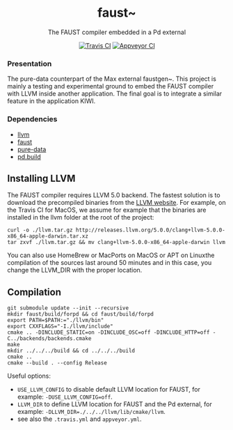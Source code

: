 
<p align="center">
  <h1 align="center">
    faust~
  </h1>
  <p align="center">
    The FAUST compiler embedded in a Pd external
  </p>
  <p align="center">
    <a href="https://travis-ci.org/pierreguillot/faust-pd"><img src="https://img.shields.io/travis/pierreguillot/faust-pd.svg?label=travis" alt="Travis CI"></a>
    <a href="https://ci.appveyor.com/project/pierreguillot/faust-pd/history"><img src="https://img.shields.io/appveyor/ci/pierreguillot/faust-pd.svg?label=appveyor" alt="Appveyor CI"></a>
  </p>
</p>

### Presentation

The pure-data counterpart of the Max external faustgen~. This project is mainly a testing and experimental ground to embed the FAUST compiler with LLVM inside another application. The final goal is to integrate a similar feature in the application KIWI.

### Dependencies

- [llvm](http://llvm.org)
- [faust](https://github.com/grame-cncm/faust.git)
- [pure-data](https://github.com/pure-data/pure-data.git)
- [pd.build](https://github.com/pierreguillot/pd.build.git)

## Installing LLVM

The FAUST compiler requires LLVM 5.0 backend. The fastest solution is to download the precompiled binaries from the [LLVM website](http://releases.llvm.org). For example, on the Travis CI for MacOS, we assume for example that the binaries are installed in the llvm folder at the root of the project:
```
curl -o ./llvm.tar.gz http://releases.llvm.org/5.0.0/clang+llvm-5.0.0-x86_64-apple-darwin.tar.xz
tar zxvf ./llvm.tar.gz && mv clang+llvm-5.0.0-x86_64-apple-darwin llvm
```
You can also use HomeBrew or MacPorts on MacOS or APT on Linuxthe compilation of the sources last around 50 minutes and in this case, you change the LLVM_DIR with the proper location.

## Compilation

```
git submodule update --init --recursive
mkdir faust/build/forpd && cd faust/build/forpd
export PATH=$PATH:="./llvm/bin"
export CXXFLAGS="-I./llvm/include"
cmake .. -DINCLUDE_STATIC=on -DINCLUDE_OSC=off -DINCLUDE_HTTP=off -C../backends/backends.cmake
make
mkdir ../../../build && cd ../../../build
cmake ..
cmake --build . --config Release
```
Useful options:
- `USE_LLVM_CONFIG` to disable default LLVM location for FAUST, for example: `-DUSE_LLVM_CONFIG=off`.
- `LLVM_DIR` to define LLVM location for FAUST and the Pd external, for example: `-DLLVM_DIR=./../../llvm/lib/cmake/llvm`.
- see also the `.travis.yml` and `appveyor.yml`.
